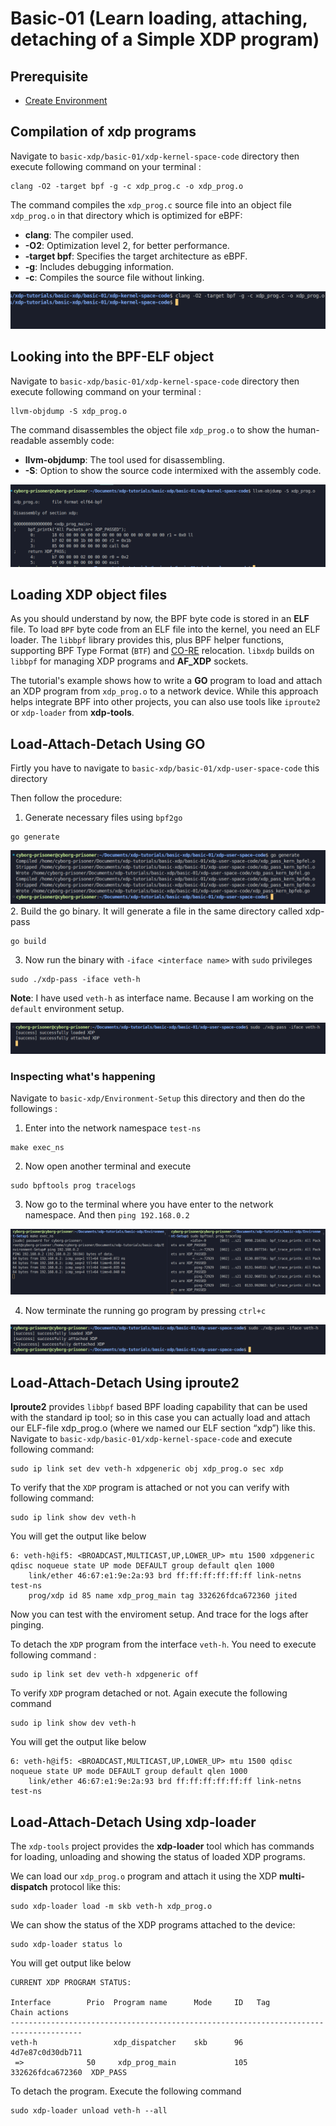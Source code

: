 # Basic-01 (Learn loading, attaching, detaching of a Simple XDP program)

## Prerequisite
 - [Create Environment](https://github.com/REZ-OAN/xdp-tutorials/blob/main/basic-xdp/Environment-Setup/README.md)

## Compilation of xdp programs
Navigate to `basic-xdp/basic-01/xdp-kernel-space-code` directory then execute following command on your terminal :
```
clang -O2 -target bpf -g -c xdp_prog.c -o xdp_prog.o
```
The command compiles the `xdp_prog.c` source file into an object file `xdp_prog.o` in that directory which is optimized for eBPF:

- **clang**: The compiler used.
- **-O2**: Optimization level 2, for better performance.
- **-target bpf**: Specifies the target architecture as eBPF.
- **-g**: Includes debugging information.
- **-c**: Compiles the source file without linking.

![compilation_logs](https://github.com/REZ-OAN/xdp-tutorials/blob/main/basic-xdp/basic-01/images/compilation.png)

## Looking into the BPF-ELF object
Navigate to `basic-xdp/basic-01/xdp-kernel-space-code` directory then execute following command on your terminal :
```
llvm-objdump -S xdp_prog.o
```
The command disassembles the object file `xdp_prog.o` to show the human-readable assembly code:

- **llvm-objdump**: The tool used for disassembling.
- **-S**: Option to show the source code intermixed with the assembly code.

![object-dump-logs](https://github.com/REZ-OAN/xdp-tutorials/blob/main/basic-xdp/basic-01/images/object-dump.png)

## Loading XDP object files
As you should understand by now, the BPF byte code is stored in an **ELF** file. To load `BPF` byte code from an ELF file into the kernel, you need an ELF loader. The `libbpf` library provides this, plus BPF helper functions, supporting BPF Type Format (`BTF`) and [CO-RE](https://nakryiko.com/posts/bpf-core-reference-guide/) relocation. `libxdp` builds on `libbpf` for managing XDP programs and **AF_XDP** sockets.

The tutorial's example shows how to write a **GO** program to load and attach an XDP program from `xdp_prog.o` to a network device. While this approach helps integrate BPF into other projects, you can also use tools like `iproute2` or `xdp-loader` from **xdp-tools**.

## Load-Attach-Detach Using GO
Firtly you have to navigate to `basic-xdp/basic-01/xdp-user-space-code` this directory

Then follow the procedure:
1. Generate necessary files using `bpf2go`
```
go generate
```
![go_generate_logs](https://github.com/REZ-OAN/xdp-tutorials/blob/main/basic-xdp/basic-01/images/go-generate-logs.png)
2. Build the go binary. It will generate a file in the same directory called xdp-pass
```
go build
```
3. Now run the binary with `-iface <interface name>` with `sudo` privileges
```
sudo ./xdp-pass -iface veth-h
```
**Note**: I have used `veth-h` as interface name. Because I am working on the `default` environment setup.

![load-attach-logs](https://github.com/REZ-OAN/xdp-tutorials/blob/main/basic-xdp/basic-01/images/main-prog-start.png)

### Inspecting what's happening
Navigate to `basic-xdp/Environment-Setup` this directory and then do the followings :
1. Enter into the network namespace `test-ns`
```
make exec_ns
```
2. Now open another terminal and execute 
```
sudo bpftools prog tracelogs
```
3. Now go to the terminal where you have enter to the network namespace. And then `ping 192.168.0.2`

![ping-logs-with-tracing](https://github.com/REZ-OAN/xdp-tutorials/blob/main/basic-xdp/basic-01/images/testwith-tracelogs.png)

4. Now terminate the running go program by pressing `ctrl+c` 

![terminate-logs](https://github.com/REZ-OAN/xdp-tutorials/blob/main/basic-xdp/basic-01/images/termination-of-program.png)

## Load-Attach-Detach Using iproute2 
**Iproute2** provides `libbpf` based BPF loading capability that can be used with the standard ip tool; so in this case you can actually load and attach our ELF-file xdp_prog.o (where we named our ELF section “xdp”) like this. Navigate to `basic-xdp/basic-01/xdp-kernel-space-code` and execute following command:
```
sudo ip link set dev veth-h xdpgeneric obj xdp_prog.o sec xdp
```
To verify that the `XDP` program is attached or not you can verify with following command:
```
sudo ip link show dev veth-h
```
You will get the output like below
```
6: veth-h@if5: <BROADCAST,MULTICAST,UP,LOWER_UP> mtu 1500 xdpgeneric qdisc noqueue state UP mode DEFAULT group default qlen 1000
    link/ether 46:67:e1:9e:2a:93 brd ff:ff:ff:ff:ff:ff link-netns test-ns
    prog/xdp id 85 name xdp_prog_main tag 332626fdca672360 jited  
```
Now you can test with the enviroment setup. And trace for the logs after pinging.

To detach the `XDP` program from the interface `veth-h`. You need to execute following command :

```
sudo ip link set dev veth-h xdpgeneric off
```
To verify `XDP` program detached or not. Again execute the following command
```
sudo ip link show dev veth-h
```
You will get the output like below
```
6: veth-h@if5: <BROADCAST,MULTICAST,UP,LOWER_UP> mtu 1500 qdisc noqueue state UP mode DEFAULT group default qlen 1000
    link/ether 46:67:e1:9e:2a:93 brd ff:ff:ff:ff:ff:ff link-netns test-ns
```
## Load-Attach-Detach Using xdp-loader
The `xdp-tools` project provides the **xdp-loader** tool which has commands for loading, unloading and showing the status of loaded XDP programs.

We can load our `xdp_prog.o` program and attach it using the XDP **multi-dispatch** protocol like this:
```
sudo xdp-loader load -m skb veth-h xdp_prog.o
```
We can show the status of the XDP programs attached to the device:
```
sudo xdp-loader status lo
```
You will get output like below
```
CURRENT XDP PROGRAM STATUS:

Interface        Prio  Program name      Mode     ID   Tag               Chain actions
--------------------------------------------------------------------------------------
veth-h                 xdp_dispatcher    skb      96   4d7e87c0d30db711 
 =>              50     xdp_prog_main             105  332626fdca672360  XDP_PASS
```
To detach the program. Execute the following command
```
sudo xdp-loader unload veth-h --all
``` 